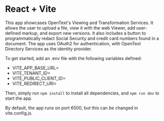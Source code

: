 # React + Vite

This app showcases OpenText's Viewing and Transformation Services. It allows the user to upload a file, view it with the web Viewer, add user-defined markup, and export new versions. It also includes a button to programmatically redact Social Security and credit card numbers found in a document. The app uses OAuth2 for authentication, with OpenText Directory Services as the identity provider. 

To get started, add an .env file with the following variables defined:
  * VITE_APP_BASE_URL=
  * VITE_TENANT_ID=
  * VITE_PUBLIC_CLIENT_ID=
  * VITE_REDIRECT_URI=

Then, simply run `npm install` to install all dependencies, and `npm run dev` to start the app. 

By default, the app runs on port 6500, but this can be changed in vite.config.js.
